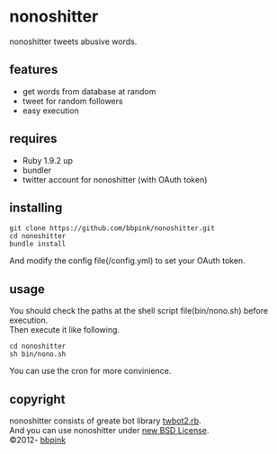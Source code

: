 # nonoshitter
nonoshitter tweets abusive words.

## features
- get words from database at random
- tweet for random followers
- easy execution

## requires
- Ruby 1.9.2 up
- bundler
- twitter account for nonoshitter (with OAuth token)

## installing
    git clone https://github.com/bbpink/nonoshitter.git
    cd nonoshitter
    bundle install
And modify the config file(/config.yml) to set your OAuth token.

## usage
You should check the paths at the shell script file(bin/nono.sh) before execution.  
Then execute it like following.  

    cd nonoshitter
    sh bin/nono.sh

You can use the cron for more convinience.

## copyright
nonoshitter consists of greate bot library [twbot2.rb](http://maraigue.hhiro.net/twbot/index.php?lang=en "twbot2.rb").  
And you can use nonoshitter under [new BSD License](http://opensource.org/licenses/BSD-3-Clause "new BSD License").  
&copy;2012- [bbpink](https://twitter.com/bbpink "bbpink")
